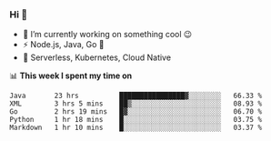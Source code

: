 ### Hi 👋

<!--
**nodejh/nodejh** is a ✨ _special_ ✨ repository because its `README.md` (this file) appears on your GitHub profile.

Here are some ideas to get you started:

- 🔭 I’m currently working on ...
- 🌱 I’m currently learning ...
- 👯 I’m looking to collaborate on ...
- 🤔 I’m looking for help with ...
- 💬 Ask me about ...
- 📫 How to reach me: ...
- 😄 Pronouns: ...
- ⚡ Fun fact: ...
-->

- 🔭 I’m currently working on something cool :wink:
- ⚡ Node.js, Java, Go :thought_balloon:
- 🤖 Serverless, Kubernetes, Cloud Native

📊 **This week I spent my time on**

<!--START_SECTION:waka-->
```text
Java       23 hrs          ████████████████▓░░░░░░░░   66.33 % 
XML        3 hrs 5 mins    ██▒░░░░░░░░░░░░░░░░░░░░░░   08.93 % 
Go         2 hrs 19 mins   █▓░░░░░░░░░░░░░░░░░░░░░░░   06.70 % 
Python     1 hr 18 mins    █░░░░░░░░░░░░░░░░░░░░░░░░   03.75 % 
Markdown   1 hr 10 mins    █░░░░░░░░░░░░░░░░░░░░░░░░   03.37 % 
```
<!--END_SECTION:waka-->


<!--
:traffic_light: **Visitors**

![visitors](https://visitor-badge.glitch.me/badge?page_id=nodejh.nodejh)
-->
